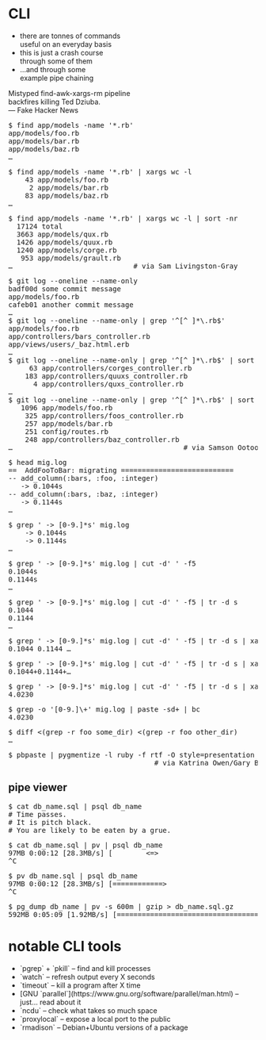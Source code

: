 # CLI
* there are tonnes of commands<br />useful on an everyday basis <!-- .element class="fragment" -->
* this is just a crash course<br />through some of them <!-- .element class="fragment" -->
* …and through some<br />example pipe chaining <!-- .element class="fragment" -->

<div class='fragment quote'>Mistyped find-awk-xargs-rm pipeline<br />backfires killing Ted Dziuba.<br />— Fake Hacker News</div>


<pre>
<span class='command'>$ find app/models -name '*.rb'</span>
<span class='fragment'>app/models/foo.rb
app/models/bar.rb
app/models/baz.rb
…</span>
</pre>

<pre>
<span class='command fragment'>$ find app/models -name '*.rb' | xargs wc -l</span>
<span class='fragment'>    43 app/models/foo.rb
     2 app/models/bar.rb
    83 app/models/baz.rb
…</span>
</pre>

<pre>
<span class='command fragment'>$ find app/models -name '*.rb' | xargs wc -l | sort -nr</span>
<span class='fragment'>  17124 total
  3663 app/models/qux.rb
  1426 app/models/quux.rb
  1240 app/models/corge.rb
   953 app/models/grault.rb
…                             # via Sam Livingston-Gray</span>
</pre>


<pre>
<span class='command command'>$ git log --oneline --name-only</span>
<span class='fragment'>badf00d some commit message
app/models/foo.rb
cafeb01 another commit message
…</span>
<span class='command fragment'>$ git log --oneline --name-only | grep '^[^ ]*\.rb$'</span>
<span class='fragment'>app/models/foo.rb
app/controllers/bars_controller.rb
app/views/users/_baz.html.erb
…</span>
<span class='command fragment'>$ git log --oneline --name-only | grep '^[^ ]*\.rb$' | sort | uniq -c</span>
<span class='fragment'>     63 app/controllers/corges_controller.rb
    183 app/controllers/quuxs_controller.rb
      4 app/controllers/quxs_controller.rb
…</span>
<span class='command fragment'>$ git log --oneline --name-only | grep '^[^ ]*\.rb$' | sort | uniq -c | sort -nr</span>
<span class='fragment'>   1096 app/models/foo.rb
    325 app/controllers/foos_controller.rb
    257 app/models/bar.rb
    251 config/routes.rb
    248 app/controllers/baz_controller.rb
…                                         # via Samson Ootoovak/Michael Feathers</span>
</pre>


<pre>
<span class='command'>$ head mig.log</span>
<span class='fragment'>==  AddFooToBar: migrating ===========================
-- add_column(:bars, :foo, :integer)
   -> 0.1044s
-- add_column(:bars, :baz, :integer)
   -> 0.1144s
…</span>
</pre>

<pre>
<span class='command fragment'>$ grep ' -> [0-9.]*s' mig.log</span>
<span class='fragment'>    -> 0.1044s
    -> 0.1144s
…</span>
</pre>

<pre>
<span class='command fragment'>$ grep ' -> [0-9.]*s' mig.log | cut -d' ' -f5</span>
<span class='fragment'>0.1044s
0.1144s
…</span>
</pre>

<pre>
<span class='command fragment'>$ grep ' -> [0-9.]*s' mig.log | cut -d' ' -f5 | tr -d s</span>
<span class='fragment'>0.1044
0.1144
…</span>
</pre>


<pre>
<span class='command command'>$ grep ' -> [0-9.]*s' mig.log | cut -d' ' -f5 | tr -d s | xargs</span>
<span class='fragment'>0.1044 0.1144 …</span>
</pre>

<pre>
<span class='command fragment'>$ grep ' -> [0-9.]*s' mig.log | cut -d' ' -f5 | tr -d s | xargs | tr ' ' +</span>
<span class='fragment'>0.1044+0.1144+…</span>
</pre>

<pre>
<span class='command fragment'>$ grep ' -> [0-9.]*s' mig.log | cut -d' ' -f5 | tr -d s | xargs | tr ' ' + | bc</span>
<span class='fragment'>4.0230</span>
</pre>

<pre>
<span class='command fragment'>$ grep -o '[0-9.]\+' mig.log | paste -sd+ | bc</span>
<span class='fragment'>4.0230</span>
</pre>

<pre>
<span class='command fragment'>$ diff <(grep -r foo some_dir) <(grep -r foo other_dir)</span>
<span class='fragment'>…</span>
</pre>

<pre>
<span class='command'><span class='fragment'>$ pbpaste</span> <span class='fragment'>| pygmentize -l ruby -f rtf -O style=presentation</span></span> <span class='fragment'><span class='command'>| pbcopy</span>
                                   # via Katrina Owen/Gary Bernhardt</span>
</pre>


## pipe viewer

<pre>
<span class='command'><span class='fragment'>$ cat db_name.sql</span> <span class='fragment'>| psql db_name</span></span>
<span class='fragment'># Time passes.</span>
<span class='fragment'># It is pitch black.</span>
<span class='fragment'># You are likely to be eaten by a grue.</span>
</pre>

<pre>
<span class='command'><span class='fragment'>$ cat db_name.sql</span> <span class='fragment'>| pv</span> <span class='fragment'>| psql db_name</span></span>
<span class='fragment'>97MB 0:00:12 [28.3MB/s] [        <=>                                               ]
^C</span>
</pre>

<pre>
<span class='command'><span class='fragment'>$ pv db_name.sql</span> <span class='fragment'>| psql db_name</span></span>
<span class='fragment'>97MB 0:00:12 [28.3MB/s] [============>                             ] 32% ETA 0:00:24
^C</span>
</pre>

<pre>
<span class='command'><span class='fragment'>$ pg_dump db_name</span> <span class='fragment'>| pv -s 600m | gzip > db_name.sql.gz</span></span>
<span class='fragment'>592MB 0:05:09 [1.92MB/s] [=======================================> ] 98%</span>
</pre>


# notable CLI tools
<ul>
  <li class='fragment'>`pgrep` + `pkill` – find and kill processes</li>
  <li class='fragment'>`watch` – refresh output every X seconds</li>
  <li class='fragment'>`timeout` – kill a program after X time</li>
  <li class='fragment'>[GNU `parallel`](https://www.gnu.org/software/parallel/man.html) – just… read about it</li>
  <li class='fragment'>`ncdu` – check what takes so much space</li>
  <li class='fragment'>`proxylocal` – expose a local port to the public</li>
  <li class='fragment'>`rmadison` – Debian+Ubuntu versions of a package</li>
</ul>
